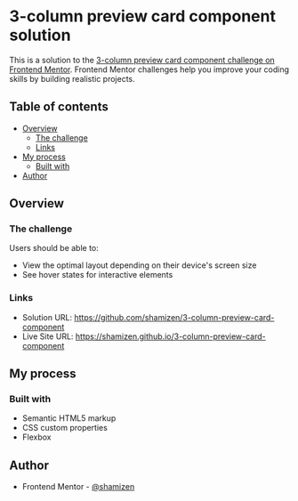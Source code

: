 # 3-column preview card component solution

This is a solution to the [3-column preview card component challenge on Frontend Mentor](https://www.frontendmentor.io/challenges/3column-preview-card-component-pH92eAR2-). Frontend Mentor challenges help you improve your coding skills by building realistic projects.

## Table of contents

- [Overview](#overview)
  - [The challenge](#the-challenge)
  - [Links](#links)
- [My process](#my-process)
  - [Built with](#built-with)
- [Author](#author)

## Overview

### The challenge

Users should be able to:

- View the optimal layout depending on their device's screen size
- See hover states for interactive elements

### Links

- Solution URL: https://github.com/shamizen/3-column-preview-card-component
- Live Site URL: https://shamizen.github.io/3-column-preview-card-component

## My process

### Built with

- Semantic HTML5 markup
- CSS custom properties
- Flexbox

## Author

- Frontend Mentor - [@shamizen](https://www.frontendmentor.io/profile/shamizen)
